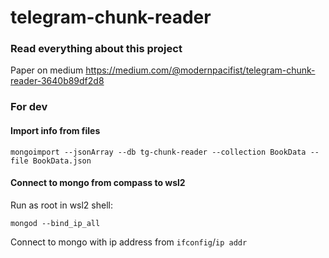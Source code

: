 # telegram-chunk-reader
### Read everything about this project
Paper on medium https://medium.com/@modernpacifist/telegram-chunk-reader-3640b89df2d8
### For dev
#### Import info from files
```
mongoimport --jsonArray --db tg-chunk-reader --collection BookData --file BookData.json
```
#### Connect to mongo from compass to wsl2
Run as root in wsl2 shell:
```
mongod --bind_ip_all
```
Connect to mongo with ip address from `ifconfig`/`ip addr`

